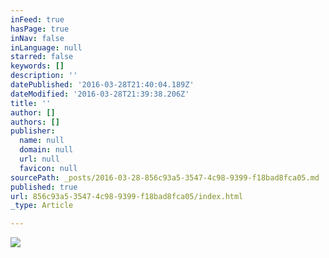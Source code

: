 ```yaml
---
inFeed: true
hasPage: true
inNav: false
inLanguage: null
starred: false
keywords: []
description: ''
datePublished: '2016-03-28T21:40:04.189Z'
dateModified: '2016-03-28T21:39:38.206Z'
title: ''
author: []
authors: []
publisher:
  name: null
  domain: null
  url: null
  favicon: null
sourcePath: _posts/2016-03-28-856c93a5-3547-4c98-9399-f18bad8fca05.md
published: true
url: 856c93a5-3547-4c98-9399-f18bad8fca05/index.html
_type: Article

---
```

![](https://the-grid-user-content.s3-us-west-2.amazonaws.com/de152a6c-3802-413d-b101-26df0ba6f2c8.gif)